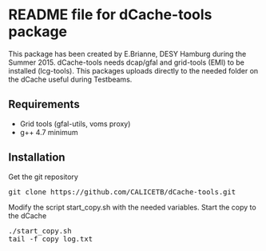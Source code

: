 # README file for dCache-tools package

This package has been created by E.Brianne, DESY Hamburg during the Summer 2015.
dCache-tools needs dcap/gfal and grid-tools (EMI) to be installed (lcg-tools).
This packages uploads directly to the needed folder on the dCache useful during Testbeams.

## Requirements
* Grid tools (gfal-utils, voms proxy)
* g++ 4.7 minimum

## Installation

Get the git repository 
<pre>
git clone https://github.com/CALICETB/dCache-tools.git
</pre>
Modify the script start_copy.sh with the needed variables.
Start the copy to the dCache 
<pre>
./start_copy.sh
tail -f copy_log.txt
</pre>
